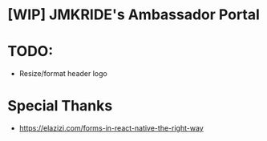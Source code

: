 # [WIP] JMKRIDE's Ambassador Portal

# TODO:

* Resize/format header logo

# Special Thanks
* https://elazizi.com/forms-in-react-native-the-right-way
